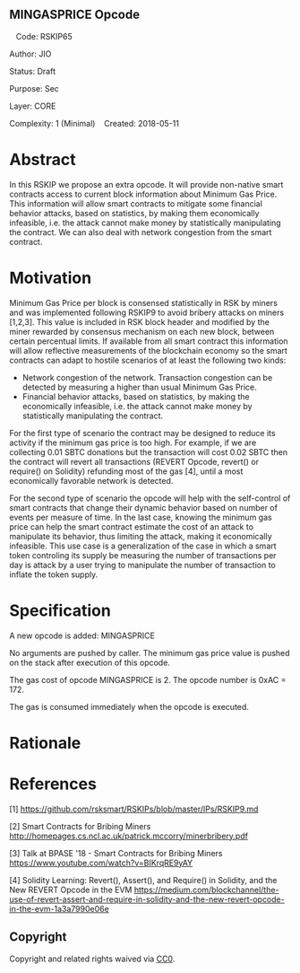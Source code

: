 ## MINGASPRICE Opcode
  
Code: RSKIP65

Author: JIO

Status: Draft

Purpose: Sec

Layer: CORE

Complexity: 1 (Minimal)
  
Created: 2018-05-11

# Abstract

In this RSKIP we propose an extra opcode. It will provide non-native smart contracts access to current block information about Minimum Gas Price. This information will allow smart contracts to mitigate some financial behavior attacks, based on statistics, by making them economically infeasible, i.e. the attack cannot make money by statistically manipulating the contract. We can also deal with network congestion from the smart contract.

# Motivation

Minimum Gas Price per block is consensed statistically in RSK by miners and was implemented following RSKIP9 to avoid bribery attacks on miners [1,2,3]. This value is included in RSK block header and modified by the miner rewarded by consensus mechanism on each new block, between certain percentual limits. If available from all smart contract this information will allow reflective measurements of the blockchain economy so the smart contracts can adapt to hostile scenarios of at least the following two kinds:

* Network congestion of the network. Transaction congestion can be detected by measuring a higher than usual Minimum Gas Price.
* Financial behavior attacks, based on statistics, by making the economically infeasible, i.e. the attack cannot make money by statistically manipulating the contract.

For the first type of scenario the contract may be designed to reduce its activity if the minimum gas price is too high. For example, if we are collecting 0.01 SBTC donations but the transaction will cost 0.02 SBTC then the contract will revert all transactions (REVERT Opcode, revert() or require() on Solidity) refunding most of the gas [4], until a most economically favorable network is detected.

For the second type of scenario the opcode will help with the self-control of smart contracts that change their dynamic behavior based on number of events per measure of time. In the last case, knowing the minimum gas price can help the smart contract estimate the cost of an attack to manipulate its behavior, thus limiting the attack, making it economically infeasible. This use case is a generalization of the case in which a smart token controling its supply be measuring the number of transactions per day is attack by a user trying to manipulate the number of transaction to inflate the token supply.

# Specification

A new opcode is added: MINGASPRICE

No arguments are pushed by caller. The minimum gas price value is pushed on the stack after execution of this opcode.

The gas cost of opcode MINGASPRICE is 2.
The opcode number is 0xAC = 172.

The gas is consumed immediately when the opcode is executed.


# Rationale


# References

[1] https://github.com/rsksmart/RSKIPs/blob/master/IPs/RSKIP9.md

[2] Smart Contracts for Bribing Miners http://homepages.cs.ncl.ac.uk/patrick.mccorry/minerbribery.pdf

[3] Talk at BPASE '18 - Smart Contracts for Bribing Miners https://www.youtube.com/watch?v=BIKrqRE9yAY

[4] Solidity Learning: Revert(), Assert(), and Require() in Solidity, and the New REVERT Opcode in the EVM https://medium.com/blockchannel/the-use-of-revert-assert-and-require-in-solidity-and-the-new-revert-opcode-in-the-evm-1a3a7990e06e

## Copyright

Copyright and related rights waived via [CC0](https://creativecommons.org/publicdomain/zero/1.0/).